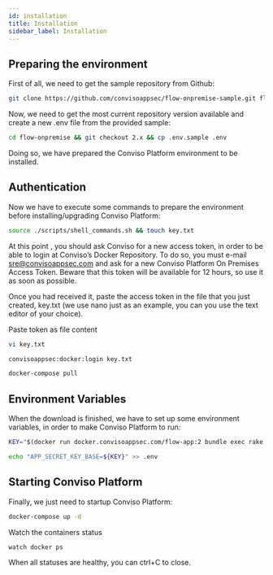 ```yaml
---
id: installation
title: Installation
sidebar_label: Installation
---
```


## Preparing the environment

First of all, we need to get the sample repository from Github:

```sh
git clone https://github.com/convisoappsec/flow-onpremise-sample.git flow-onpremise
```

Now, we need to get the most current repository version available and create a new .env file from the provided sample:

```sh
cd flow-onpremise && git checkout 2.x && cp .env.sample .env
```

Doing so, we have prepared the Conviso Platform environment to be installed.

## Authentication

Now we have to execute some commands to prepare the environment before installing/upgrading Conviso Platform:

```sh
source ./scripts/shell_commands.sh && touch key.txt
```

At this point , you should ask Conviso for a new access token, in order to be able to login at Conviso’s Docker Repository.
To do so, you must e-mail sre@convisoappsec.com and ask for a new Conviso Platform On Premises Access Token. Beware that this token will be available for 12 hours, so use it as soon as possible.

Once you had received it, paste the access token in the file that you just created, key.txt (we use nano just as an example, you can you use the text editor of your choice).

Paste token as file content

```sh
vi key.txt
```

```sh
convisoappsec:docker:login key.txt
```

```sh
docker-compose pull
```
## Environment Variables
When the download is finished, we have to set up some environment variables, in order to make Conviso Platform to run:

```sh
KEY="$(docker run docker.convisoappsec.com/flow-app:2 bundle exec rake secret)"
```

```sh
echo "APP_SECRET_KEY_BASE=${KEY}" >> .env
```

## Starting Conviso Platform

Finally, we just need to startup Conviso Platform:

```sh
docker-compose up -d
```

Watch the containers status
```sh
watch docker ps
```

When all statuses are healthy, you can ctrl+C to close.
